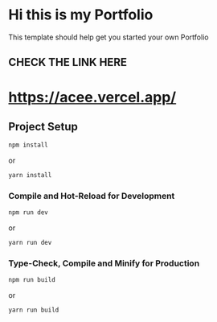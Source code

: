 
# Hi this is my Portfolio

This template should help get you started your own Portfolio

## CHECK THE LINK HERE 

# https://acee.vercel.app/


## Project Setup

```sh
npm install
```
or
```sh
yarn install
```

### Compile and Hot-Reload for Development

```sh
npm run dev
```
or
```sh
yarn run dev
```

### Type-Check, Compile and Minify for Production

```sh
npm run build
```
or
```sh
yarn run build
```

